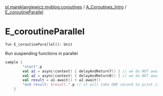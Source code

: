 [pl.mareklangiewicz.myblog.coroutines](../index.md) / [A_Coroutines_Intro](index.md) / [E_coroutineParallel](.)

# E_coroutineParallel

`fun E_coroutineParallel(): Unit`

Run suspending functions in parallel

``` kotlin
sample {
        "start".p
        val a1 = async(context) { delayAndReturn7() } // we do NOT await for it yet (but it already starts the `delayAndReturn7`)
        val a2 = async(context) { delayAndReturn8() } // we do NOT await for it yet (but it already starts the `delayAndReturn8`)
        val result = a1.await() + a2.await()
        "end result: $result.".p // it will take ONE second to print it
    }
```

